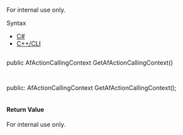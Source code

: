 For internal use only.

Syntax

* [C#](#i-syntax-CS)
* [C++/CLI](#i-syntax-CPP2005)

```
```
public AfActionCallingContext GetAfActionCallingContext()
```
```

```
```
public:
AfActionCallingContext GetAfActionCallingContext();
```
```

#### Return Value

For internal use only.


